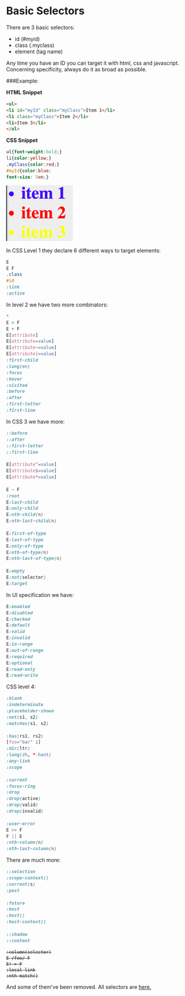 # Basic Selectors 

There are 3 basic selectors:

* id (#myid)
* class (.myclass)
* element (tag name)

Any time you have an ID you can target it with html, css and javascript. Concerning specificity, always do it as broad as possible. 

###Example:

**HTML Snippet**
```html
<ul>
<li id="myId" class="myClass">Item 1</li>
<li class="myClass">Item 2</li>
<li>Item 3</li>
</ul>
```
**CSS Snippet**
```css
ul{font-weight:bold;}
li{color:yellow;}
.myClass{color:red;}
#myId{color:blue;
font-size: 5em;}
```
![my image name](./coloredItems.png)

In CSS Level 1 they declare 6 different ways to target elements:

```css
E
E F
.class
#id
:link
:active
```

In level 2 we have two more combinators:
```css
*
E > F
E + F
E[attribute]
E[attribute=value]
E[attribute~=value]
E[attribute|=value]
:first-child
:lang(en)
:focus
:hover
:visited
:before
:after
:first-letter
:first-line
```
In CSS 3 we have more:

```css
::before
::after
::first-letter
::first-line

E[attribute^=value]
E[attribute$=value]
E[attribute*=value]

E ~ F
:root
E:last-child
E:only-child
E:nth-child(n)
E:nth-last-child(n)

E:first-of-type
E:last-of-type
E:only-of-type
E:nth-of-type(n)
E:nth-last-of-type(n)

E:empty
E:not(selector)
E:target
```
In UI specification we have:

```css
E:enabled
E:disabled
E:checked
E:default
E:valid
E:invalid
E:in-range
E:out-of-range
E:required
E:optional
E:read-only
E:read-write
```
CSS level 4:

```css
:blank
:indeterminate
:placeholder-shown
:not(s1, s2)
:matches(s1, s2)

:has(rs1, rs2)
[foo="bar" i]
:dir(ltr)
:lang(zh, *-hant)
:any-link
:scope

:current
:focus-ring
:drop
:drop(active)
:drop(valid)
:drop(invalid)

:user-error
E >> F
F || E
:nth-column(n)
:nth-last-column(n)
```
There are much more:

```css
::selection
:scope-context()
:current(s)
:past

:future
:host
:host()
:host-context()

::shadow
::content
```
<pre><code><del>:column(selector)</del>
<del>E /foo/ F</del>
<del>E! > F</del>
<del>:local-link</del>
<del>:nth-match()</del>
</pre></code>

And some of them’ve been removed. 
All selectors are [here.](https://estelle.github.io/cssmastery/selectors/selectors.html)





